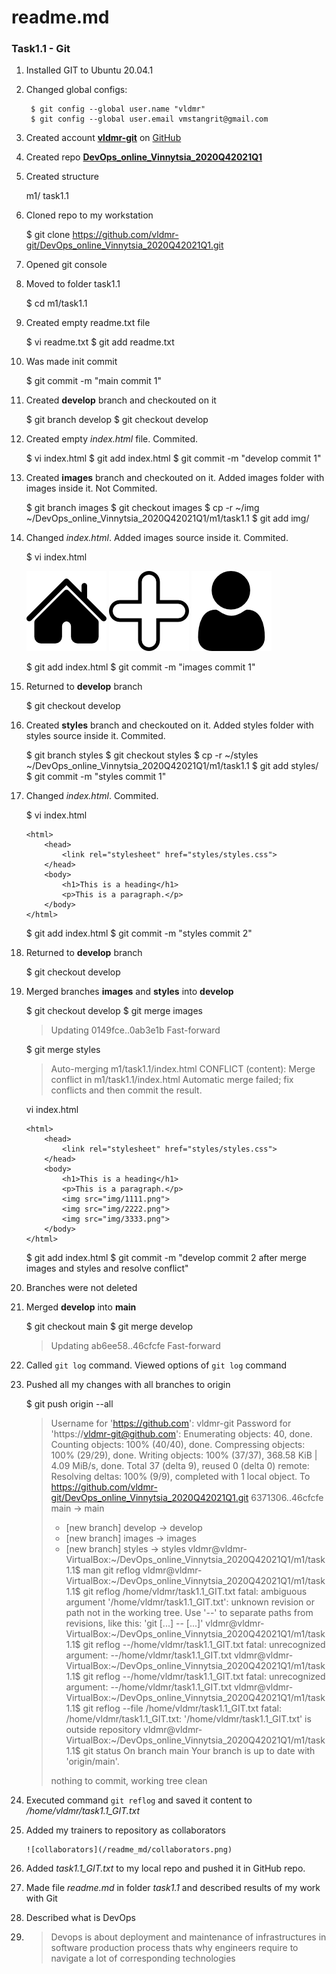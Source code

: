 # readme.md
### Task1.1 - Git

1. Installed GIT to Ubuntu 20.04.1
2. Changed global configs:  

		$ git config --global user.name "vldmr"
		$ git config --global user.email vmstangrit@gmail.com

3. Created account [**vldmr-git**](https://github.com/vldmr-git) on [GitHub](https://github.com)
4. Created repo [**DevOps_online_Vinnytsia_2020Q42021Q1**](https://github.com/vldmr-git/DevOps_online_Vinnytsia_2020Q42021Q1)
5. Created structure  

	m1/
		task1.1

6. Cloned repo to my workstation  

	$ git clone https://github.com/vldmr-git/DevOps_online_Vinnytsia_2020Q42021Q1.git

7. Opened git console
8. Moved to folder task1.1  

	$ cd m1/task1.1

9. Created empty readme.txt file  

	$ vi readme.txt
	$ git add readme.txt

10. Was made init commit  

	$ git commit -m "main commit 1"

11. Created **develop** branch and checkouted on it  

	$ git branch develop
	$ git checkout develop

12. Created empty *index.html* file. Commited.  

	$ vi index.html
	$ git add index.html
	$ git commit -m "develop commit 1"

13. Created **images** branch and checkouted on it. Added images folder with images inside it. Not Commited.  

	$ git branch images
	$ git checkout images
	$ cp -r ~/img ~/DevOps_online_Vinnytsia_2020Q42021Q1/m1/task1.1
	$ git add img/

14. Changed *index.html*. Added images source inside it. Commited.  

	$ vi index.html

	<html> 
		<body>
			<img src="img/1111.png">
			<img src="img/2222.png">
			<img src="img/3333.png">
		</body>
	</html>

	$ git add index.html
	$ git commit -m "images commit 1"

15. Returned to **develop** branch  

	$ git checkout develop

16. Created **styles** branch and checkouted on it. Added styles folder with styles source inside it. Commited.  

	$ git branch styles
	$ git checkout styles
	$ cp -r ~/styles ~/DevOps_online_Vinnytsia_2020Q42021Q1/m1/task1.1
	$ git add styles/
	$ git commit -m "styles commit 1"

17. Changed *index.html*. Commited.

	$ vi index.html

	 <!DOCTYPE html>
		<html>
			<head>
				<link rel="stylesheet" href="styles/styles.css">
			</head>
			<body>
				<h1>This is a heading</h1>
				<p>This is a paragraph.</p>
			</body>
		</html>

	$ git add index.html
	$ git commit -m "styles commit 2"

18. Returned to **develop** branch  

	$ git checkout develop

19. Merged branches **images** and **styles** into **develop**  

	$ git checkout develop
	$ git merge images

	> Updating 0149fce..0ab3e1b
	> Fast-forward  

	$ git merge styles  

	> Auto-merging m1/task1.1/index.html
	> CONFLICT (content): Merge conflict in m1/task1.1/index.html
	> Automatic merge failed; fix conflicts and then commit the result.  

	vi index.html

	<!DOCTYPE html>
		<html>
			<head>
				<link rel="stylesheet" href="styles/styles.css">
			</head>
			<body>
				<h1>This is a heading</h1>
				<p>This is a paragraph.</p>
				<img src="img/1111.png">
				<img src="img/2222.png">
				<img src="img/3333.png">
			</body>
		</html>

	$ git add index.html
	$ git commit -m "develop commit 2 after merge images and styles and resolve conflict"

20. Branches were not deleted
21. Merged **develop** into **main**  

	$ git checkout main
	$ git merge develop

	> Updating ab6ee58..46cfcfe
	> Fast-forward  

22. Called `git log` command. Viewed options of `git log` command
23. Pushed all my changes with all branches to origin

	$ git push origin --all

	> Username for 'https://github.com': vldmr-git
	> Password for 'https://vldmr-git@github.com': 
	> Enumerating objects: 40, done.
	> Counting objects: 100% (40/40), done.
	> Compressing objects: 100% (29/29), done.
	> Writing objects: 100% (37/37), 368.58 KiB | 4.09 MiB/s, done.
	> Total 37 (delta 9), reused 0 (delta 0)
	> remote: Resolving deltas: 100% (9/9), completed with 1 local object.
	> To https://github.com/vldmr-git/DevOps_online_Vinnytsia_2020Q42021Q1.git
	>    6371306..46cfcfe  main -> main
	>  * [new branch]      develop -> develop
	>  * [new branch]      images -> images
	>  * [new branch]      styles -> styles
	> vldmr@vldmr-VirtualBox:~/DevOps_online_Vinnytsia_2020Q42021Q1/m1/task1.1$ man git reflog
	> vldmr@vldmr-VirtualBox:~/DevOps_online_Vinnytsia_2020Q42021Q1/m1/task1.1$ git reflog /home/vldmr/task1.1_GIT.txt
	> fatal: ambiguous argument '/home/vldmr/task1.1_GIT.txt': unknown revision or path not in the working tree.
	> Use '--' to separate paths from revisions, like this:
	> 'git <command> [<revision>...] -- [<file>...]'
	> vldmr@vldmr-VirtualBox:~/DevOps_online_Vinnytsia_2020Q42021Q1/m1/task1.1$ git reflog --/home/vldmr/task1.1_GIT.txt
	> fatal: unrecognized argument: --/home/vldmr/task1.1_GIT.txt
	> vldmr@vldmr-VirtualBox:~/DevOps_online_Vinnytsia_2020Q42021Q1/m1/task1.1$ git reflog --/home/vldmr/task1.1_GIT.txt
	> fatal: unrecognized argument: --/home/vldmr/task1.1_GIT.txt
	> vldmr@vldmr-VirtualBox:~/DevOps_online_Vinnytsia_2020Q42021Q1/m1/task1.1$ git reflog --file /home/vldmr/task1.1_GIT.txt
	> fatal: /home/vldmr/task1.1_GIT.txt: '/home/vldmr/task1.1_GIT.txt' is outside repository
	> vldmr@vldmr-VirtualBox:~/DevOps_online_Vinnytsia_2020Q42021Q1/m1/task1.1$ git status
	> On branch main
	> Your branch is up to date with 'origin/main'.
	> 
	> nothing to commit, working tree clean

24. Executed command `git reflog` and saved it content to */home/vldmr/task1.1_GIT.txt*
25. Added my trainers to repository as collaborators

		![collaborators](/readme_md/collaborators.png)

26. Added *task1.1_GIT.txt* to my local repo and pushed it in GitHub repo.
27. Made file *readme.md* in folder *task1.1* and described results of my work with Git  
28. Described what is DevOps
29.
	> Devops is about deployment and maintenance of infrastructures in software production process 
	> thats why engineers require to navigate a lot of corresponding technologies 